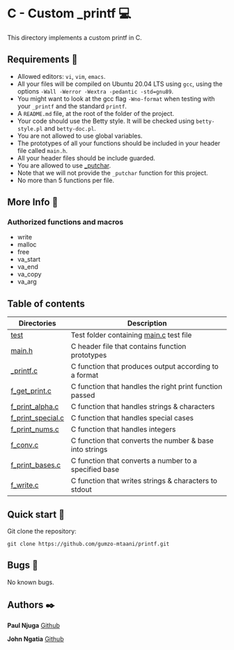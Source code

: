 # C - Custom _printf :computer:

This directory implements a custom printf in C.

## Requirements :bookmark_tabs:

* Allowed editors: ```vi```, ```vim```, ```emacs```.
* All your files will be compiled on Ubuntu 20.04 LTS using ```gcc```, using the options ```-Wall -Werror -Wextra -pedantic -std=gnu89```.
* You might want to look at the gcc flag ```-Wno-format``` when testing with your ```_printf``` and the standard ```printf```.
* A ```README.md``` file, at the root of the folder of the project.
* Your code should use the Betty style. It will be checked using ```betty-style.pl``` and ```betty-doc.pl```.
* You are not allowed to use global variables.
* The prototypes of all your functions should be included in your header file called ```main.h```.
* All your header files should be include guarded.
* You are allowed to use [_putchar](https://github.com/holbertonschool/_putchar.c/blob/master/_putchar.c).
* Note that we will not provide the ```_putchar``` function for this project.
* No more than 5 functions per file.

## More Info :bookmark_tabs:

### Authorized functions and macros

* write
* malloc
* free
* va_start
* va_end
* va_copy
* va_arg

## Table of contents

Directories | Description
----------- | -----------
[test](./test) | Test folder containing [main.c](./test/main.c) test file
[main.h](./main.h) | C header file that contains function prototypes
[_printf.c](./_printf.c) | C function that produces output according to a format
[f_get_print.c](./f_get_print.c) | C function that handles the right print function passed
[f_print_alpha.c](./f_print_alpha.c) | C function that handles strings & characters
[f_print_special.c](./f_print_special.c) | C function that handles special cases
[f_print_nums.c](./f_print_nums.c) | C function that handles integers
[f_conv.c](./f_conv.c) | C function that converts the number & base into strings
[f_print_bases.c](./f_print_bases.c) | C function that converts a number to a specified base
[f_write.c](./f_write.c) | C function that writes strings & characters to stdout

## Quick start :runner:

Git clone the repository:

```git clone https://github.com/gumzo-mtaani/printf.git```

## Bugs :loudspeaker:

No known bugs.

## Authors :black_nib:

**Paul Njuga** [Github](https://github.com/Paul-Njuga)

**John Ngatia** [Github](https://github.com/gumzo-mtaani)

